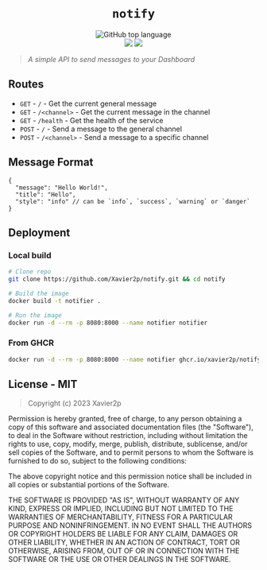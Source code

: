 <div align="center">
  <h1>
    <code>notify</code>
  </h1>
  <div>
    <img alt="GitHub top language" src="https://img.shields.io/github/languages/top/xavier2p/notify?style=for-the-badge&logo=rust&color=orange">
  </div>
  <div>
    <img src="https://img.shields.io/github/license/xavier2p/notify?logo=github&style=for-the-badge" />
    <a href="https://xavier2p.github.io/notify">
      <img src="https://img.shields.io/website?down_color=critical&down_message=DOWN&label=Documentation&logo=github&style=for-the-badge&up_color=success&up_message=UP&url=https%3A%2F%2Fxavier2p.github.io%2Fnotify" />
    </a>
  </div>
</div>

> *A simple API to send messages to your Dashboard*

## Routes

+ `GET` - `/` - Get the current general message
+ `GET` - `/<channel>` - Get the current message in the channel
+ `GET` - `/health` - Get the health of the service
+ `POST` - `/` - Send a message to the general channel
+ `POST` - `/<channel>` - Send a message to a specific channel

## Message Format

```jsonc
{
  "message": "Hello World!",
  "title": "Hello",
  "style": "info" // can be `info`, `success`, `warning` or `danger`
}
```

## Deployment

### Local build

```bash
# Clone repo
git clone https://github.com/Xavier2p/notify.git && cd notify

# Build the image
docker build -t notifier .

# Run the image
docker run -d --rm -p 8080:8000 --name notifier notifier
```

### From GHCR

```bash
docker run -d --rm -p 8080:8000 --name notifier ghcr.io/xavier2p/notify:latest
```

## License - MIT

> Copyright (c) 2023 Xavier2p

Permission is hereby granted, free of charge, to any person obtaining a copy
of this software and associated documentation files (the "Software"), to deal
in the Software without restriction, including without limitation the rights
to use, copy, modify, merge, publish, distribute, sublicense, and/or sell
copies of the Software, and to permit persons to whom the Software is
furnished to do so, subject to the following conditions:

The above copyright notice and this permission notice shall be included in all
copies or substantial portions of the Software.

THE SOFTWARE IS PROVIDED "AS IS", WITHOUT WARRANTY OF ANY KIND, EXPRESS OR
IMPLIED, INCLUDING BUT NOT LIMITED TO THE WARRANTIES OF MERCHANTABILITY,
FITNESS FOR A PARTICULAR PURPOSE AND NONINFRINGEMENT. IN NO EVENT SHALL THE
AUTHORS OR COPYRIGHT HOLDERS BE LIABLE FOR ANY CLAIM, DAMAGES OR OTHER
LIABILITY, WHETHER IN AN ACTION OF CONTRACT, TORT OR OTHERWISE, ARISING FROM,
OUT OF OR IN CONNECTION WITH THE SOFTWARE OR THE USE OR OTHER DEALINGS IN THE
SOFTWARE.

